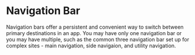 # Navigation Bar

Navigation bars offer a persistent and convenient way to switch between primary destinations in an app. You may have only one navigation bar or you may have multiple, such as the common three navigation bar set up for complex sites - main navigation, side navigaion, and utility navigation. 
